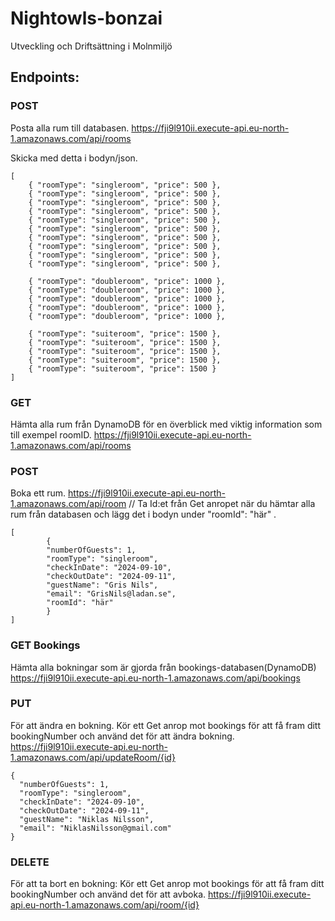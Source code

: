 # Nightowls-bonzai
Utveckling och Driftsättning i Molnmiljö


## Endpoints:


### POST
Posta alla rum till databasen.
https://fji9l910ii.execute-api.eu-north-1.amazonaws.com/api/rooms

Skicka med detta i bodyn/json.
```
[
    { "roomType": "singleroom", "price": 500 },
    { "roomType": "singleroom", "price": 500 },
    { "roomType": "singleroom", "price": 500 },
    { "roomType": "singleroom", "price": 500 },
    { "roomType": "singleroom", "price": 500 },
    { "roomType": "singleroom", "price": 500 },
    { "roomType": "singleroom", "price": 500 },
    { "roomType": "singleroom", "price": 500 },
    { "roomType": "singleroom", "price": 500 },
    { "roomType": "singleroom", "price": 500 },
    
    { "roomType": "doubleroom", "price": 1000 },
    { "roomType": "doubleroom", "price": 1000 },
    { "roomType": "doubleroom", "price": 1000 },
    { "roomType": "doubleroom", "price": 1000 },
    { "roomType": "doubleroom", "price": 1000 },

    { "roomType": "suiteroom", "price": 1500 },
    { "roomType": "suiteroom", "price": 1500 },
    { "roomType": "suiteroom", "price": 1500 },
    { "roomType": "suiteroom", "price": 1500 },
    { "roomType": "suiteroom", "price": 1500 }
]
```

### GET
Hämta alla rum från DynamoDB för en överblick med viktig information som till exempel roomID.
https://fji9l910ii.execute-api.eu-north-1.amazonaws.com/api/rooms

### POST
Boka ett rum.
https://fji9l910ii.execute-api.eu-north-1.amazonaws.com/api/room  // Ta Id:et från Get anropet när du hämtar alla rum från databasen och lägg det i bodyn under "roomId": "här" .
```
[
		{
		"numberOfGuests": 1,
		"roomType": "singleroom",
		"checkInDate": "2024-09-10",
		"checkOutDate": "2024-09-11",
		"guestName": "Gris Nils",
		"email": "GrisNils@ladan.se",
		"roomId": "här"
		}
]
```

### GET Bookings
Hämta alla bokningar som är gjorda från bookings-databasen(DynamoDB)
<br>
https://fji9l910ii.execute-api.eu-north-1.amazonaws.com/api/bookings


### PUT
För att ändra en bokning. Kör ett Get anrop mot bookings för att få fram ditt bookingNumber och använd det för att ändra bokning.
https://fji9l910ii.execute-api.eu-north-1.amazonaws.com/api/updateRoom/{id}

```
{
  "numberOfGuests": 1,
  "roomType": "singleroom",
  "checkInDate": "2024-09-10",
  "checkOutDate": "2024-09-11",
  "guestName": "Niklas Nilsson",
  "email": "NiklasNilsson@gmail.com"
}

```


### DELETE
För att ta bort en bokning: Kör ett Get anrop mot bookings för att få fram ditt bookingNumber och använd det för att avboka.
https://fji9l910ii.execute-api.eu-north-1.amazonaws.com/api/room/{id}
